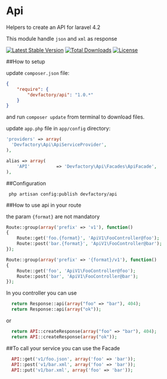 Api
======

Helpers to create an API for laravel 4.2

This module handle `json` and `xml` as response

[![Latest Stable Version](https://poser.pugx.org/devfactory/api/v/stable.svg)](https://packagist.org/packages/devfactory/api)
[![Total Downloads](https://poser.pugx.org/devfactory/api/downloads.svg)](https://packagist.org/packages/devfactory/api)
[![License](https://poser.pugx.org/devfactory/api/license.svg)](https://packagist.org/packages/devfactory/api)


##How to setup

update `composer.json` file:

```json
{
    "require": {
        "devfactory/api": "1.0.*"
    }
}
```

and run `composer update` from terminal to download files.

update `app.php` file in `app/config` directory:

```php
'providers' => array(
  'Devfactory\Api\ApiServiceProvider',
),
```

```php
alias => array(
    'API'          => 'Devfactory\Api\Facades\ApiFacade',
),
```

##Configuration
```
 php artisan config:publish devfactory/api
```

##How to use api
in your route

the param `{format}` are not mandatory

```php
Route::group(array('prefix' => 'v1'), function()
{
    Route::get('foo.{format}', 'ApiV1\FooController@foo');
    Route::post('bar.{format}', 'ApiV1\FooController@bar');
});

Route::group(array('prefix' => '{format}/v1'), function()
{
    Route::get('foo', 'ApiV1\FooController@foo');
    Route::post('bar', 'ApiV1\FooController@bar');
});
```

In you controller you can use

```php
  return Response::api(array("foo" => "bar"), 404);
  return Response::api(array("ok"));
```
or

```php
  return API::createResponse(array("foo" => "bar"), 404);
  return API::createResponse(array("ok"));
```

##To call your service you can use the Facade

```php
  API::get('v1/foo.json', array('foo' => 'bar'));
  API::post('v1/bar.xml', array('foo' => 'bar'));
  API::put('v1/bar.xml', array('foo' => 'bar'));
```
